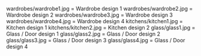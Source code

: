 
wardrobes/wardrobe1.jpg = Wardrobe design 1
wardrobes/wardrobe2.jpg = Wardrobe design 2
wardrobes/wardrobe3.jpg = Wardrobe design 3
wardrobes/wardrobe4.jpg = Wardrobe design 4
kitchens/kitchen1.jpg = Kitchen design 1
kitchens/kitchen2.jpg = Kitchen design 2
glass/glass1.jpg = Glass / Door design 1
glass/glass2.jpg = Glass / Door design 2
glass/glass3.jpg = Glass / Door design 3
glass/glass4.jpg = Glass / Door design 4
